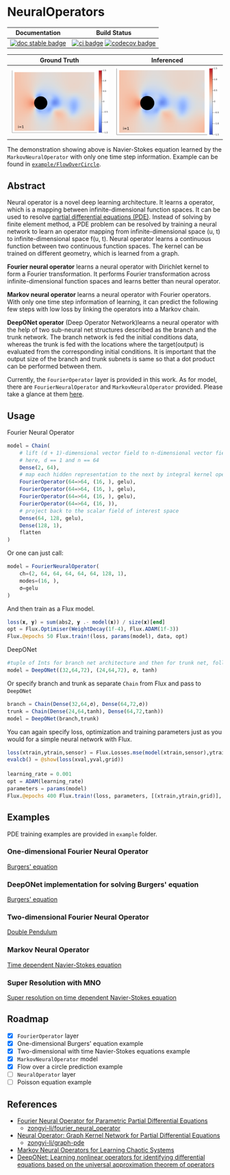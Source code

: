 # NeuralOperators

| **Documentation** | **Build Status** |
|:-----------------:|:----------------:|
| [![doc stable badge]][doc stable link] | [![ci badge]][ci link] [![codecov badge]][codecov link] |

[doc stable badge]: https://img.shields.io/badge/docs-stable-blue.svg
[doc stable link]: http://neuraloperators.sciml.ai/stable/

[ci badge]: https://github.com/SciML/NeuralOperators.jl/actions/workflows/CI.yml/badge.svg
[ci link]: https://github.com/SciML/NeuralOperators.jl/actions/workflows/CI.yml
[codecov badge]: https://codecov.io/gh/SciML/NeuralOperators.jl/branch/master/graph/badge.svg
[codecov link]: https://codecov.io/gh/SciML/NeuralOperators.jl

| **Ground Truth** | **Inferenced** |
|:----------------:|:--------------:|
| ![](example/FlowOverCircle/gallery/ans.gif) | ![](example/FlowOverCircle/gallery/inferenced.gif) |

The demonstration showing above is Navier-Stokes equation learned by the `MarkovNeuralOperator` with only one time step information.
Example can be found in [`example/FlowOverCircle`](example/FlowOverCircle).

## Abstract

Neural operator is a novel deep learning architecture.
It learns a operator, which is a mapping between infinite-dimensional function spaces.
It can be used to resolve [partial differential equations (PDE)](https://en.wikipedia.org/wiki/Partial_differential_equation).
Instead of solving by finite element method, a PDE problem can be resolved by training a neural network to learn an operator mapping
from infinite-dimensional space (u, t) to infinite-dimensional space f(u, t).
Neural operator learns a continuous function between two continuous function spaces.
The kernel can be trained on different geometry, which is learned from a graph.

**Fourier neural operator** learns a neural operator with Dirichlet kernel to form a Fourier transformation.
It performs Fourier transformation across infinite-dimensional function spaces and learns better than neural operator.

**Markov neural operator** learns a neural operator with Fourier operators.
With only one time step information of learning, it can predict the following few steps with low loss
by linking the operators into a Markov chain.

**DeepONet operator** (Deep Operator Network)learns a neural operator with the help of two sub-neural net structures described as the branch and the trunk network. The branch network is fed the initial conditions data, whereas the trunk is fed with the locations where the target(output) is evaluated from the corresponding initial conditions. It is important that the output size of the branch and trunk subnets is same so that a dot product can be performed between them.

Currently, the `FourierOperator` layer is provided in this work.
As for model, there are `FourierNeuralOperator` and `MarkovNeuralOperator` provided. Please take a glance at them [here](src/model.jl).

## Usage

Fourier Neural Operator

```julia
model = Chain(
    # lift (d + 1)-dimensional vector field to n-dimensional vector field
    # here, d == 1 and n == 64
    Dense(2, 64),
    # map each hidden representation to the next by integral kernel operator
    FourierOperator(64=>64, (16, ), gelu),
    FourierOperator(64=>64, (16, ), gelu),
    FourierOperator(64=>64, (16, ), gelu),
    FourierOperator(64=>64, (16, )),
    # project back to the scalar field of interest space
    Dense(64, 128, gelu),
    Dense(128, 1),
    flatten
)
```

Or one can just call:

```julia
model = FourierNeuralOperator(
    ch=(2, 64, 64, 64, 64, 64, 128, 1),
    modes=(16, ),
    σ=gelu
)
```

And then train as a Flux model.

```julia
loss(𝐱, 𝐲) = sum(abs2, 𝐲 .- model(𝐱)) / size(𝐱)[end]
opt = Flux.Optimiser(WeightDecay(1f-4), Flux.ADAM(1f-3))
Flux.@epochs 50 Flux.train!(loss, params(model), data, opt)
```

DeepONet

```julia
#tuple of Ints for branch net architecture and then for trunk net, followed by activations for branch and trunk respectively
model = DeepONet((32,64,72), (24,64,72), σ, tanh)
```
Or specify branch and trunk as separate `Chain` from Flux and pass to `DeepONet`

```julia
branch = Chain(Dense(32,64,σ), Dense(64,72,σ))
trunk = Chain(Dense(24,64,tanh), Dense(64,72,tanh))
model = DeepONet(branch,trunk)
```

You can again specify loss, optimization and training parameters just as you would for a simple neural network with Flux.

```julia
loss(xtrain,ytrain,sensor) = Flux.Losses.mse(model(xtrain,sensor),ytrain)
evalcb() = @show(loss(xval,yval,grid))

learning_rate = 0.001
opt = ADAM(learning_rate)
parameters = params(model)
Flux.@epochs 400 Flux.train!(loss, parameters, [(xtrain,ytrain,grid)], opt, cb = evalcb)
```

## Examples

PDE training examples are provided in `example` folder.

### One-dimensional Fourier Neural Operator

[Burgers' equation](example/Burgers)

### DeepONet implementation for solving Burgers' equation

[Burgers' equation](example/Burgers/Burgers_deeponet)

### Two-dimensional Fourier Neural Operator

[Double Pendulum](example/DoublePendulum)

### Markov Neural Operator

[Time dependent Navier-Stokes equation](example/FlowOverCircle)

### Super Resolution with MNO

[Super resolution on time dependent Navier-Stokes equation](example/SuperResolution)

## Roadmap

- [x] `FourierOperator` layer
- [x] One-dimensional Burgers' equation example
- [x] Two-dimensional with time Navier-Stokes equations example
- [x] `MarkovNeuralOperator` model
- [x] Flow over a circle prediction example
- [ ] `NeuralOperator` layer
- [ ] Poisson equation example

## References

- [Fourier Neural Operator for Parametric Partial Differential Equations](https://arxiv.org/abs/2010.08895)
  - [zongyi-li/fourier_neural_operator](https://github.com/zongyi-li/fourier_neural_operator)
- [Neural Operator: Graph Kernel Network for Partial Differential Equations](https://arxiv.org/abs/2003.03485)
  - [zongyi-li/graph-pde](https://github.com/zongyi-li/graph-pde)
- [Markov Neural Operators for Learning Chaotic Systems](https://arxiv.org/abs/2106.06898)
- [DeepONet: Learning nonlinear operators for identifying  differential equations based on the universal approximation theorem of operators](https://arxiv.org/abs/1910.03193)
